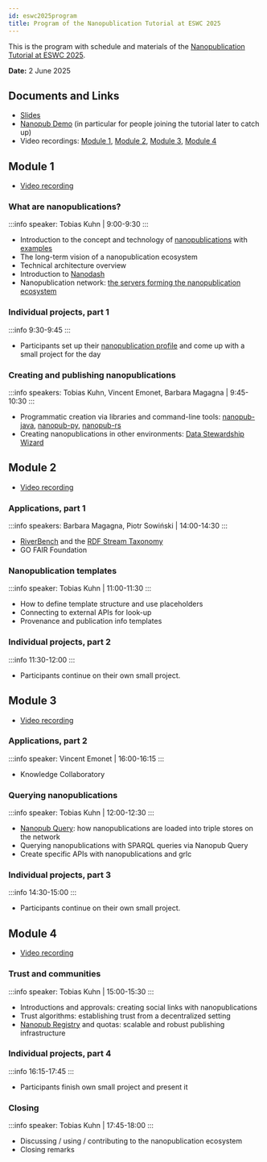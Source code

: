 ```yaml
---
id: eswc2025program
title: Program of the Nanopublication Tutorial at ESWC 2025
---
```


This is the program with schedule and materials of the [Nanopublication Tutorial at ESWC 2025](/docs/tutorials/eswc2025).

**Date:** 2 June 2025

## Documents and Links

- [Slides](https://docs.google.com/presentation/d/1sHo9jR3MbzwSthHbRny_TRv7cUmh0fNxcW2WLGjB1G0/edit?usp=sharing)
- [Nanopub Demo](https://knowledgepixels.com/nanopub-demo/) (in particular for people joining the tutorial later to catch up)
- Video recordings: [Module 1](https://youtu.be/4pGw-RqKKik), [Module 2](https://youtu.be/q5LRHdSlX3k), [Module 3](https://youtu.be/Qcb_GscPyC0), [Module 4](https://youtu.be/C59O7HR4wKM)

## Module 1

- [Video recording](https://youtu.be/4pGw-RqKKik)

### What are nanopublications?

:::info speaker: Tobias Kuhn | 9:00-9:30
:::

- Introduction to the concept and technology of [nanopublications](https://nanopub.net/) with [examples](https://nanopub.net/docs/examples)
- The long-term vision of a nanopublication ecosystem
- Technical architecture overview
- Introduction to [Nanodash](https://nanodash.knowledgepixels.com/)
- Nanopublication network: [the servers forming the nanopublication ecosystem](https://monitor.knowledgepixels.com/)

### Individual projects, part 1

:::info 9:30-9:45
:::

- Participants set up their [nanopublication profile](https://nanodash.knowledgepixels.com/profile) and come up with a small project for the day

### Creating and publishing nanopublications

:::info speakers: Tobias Kuhn, Vincent Emonet, Barbara Magagna | 9:45-10:30
:::

- Programmatic creation via libraries and command-line tools: [nanopub-java](https://github.com/Nanopublication/nanopub-java), [nanopub-py](https://github.com/Nanopublication/nanopub-py), [nanopub-rs](https://github.com/vemonet/nanopub-rs)
- Creating nanopublications in other environments: [Data Stewardship Wizard](https://ds-wizard.org/)


## Module 2

- [Video recording](https://youtu.be/q5LRHdSlX3k)

### Applications, part 1

:::info speakers: Barbara Magagna, Piotr Sowiński | 14:00-14:30
:::

- [RiverBench](https://w3id.org/riverbench/v/dev/documentation/reporting-results) and the [RDF Stream Taxonomy](https://rdf-stax.github.io/dev/nanopubs/)
- GO FAIR Foundation

### Nanopublication templates

:::info speaker: Tobias Kuhn | 11:00-11:30
:::

- How to define template structure and use placeholders
- Connecting to external APIs for look-up
- Provenance and publication info templates

### Individual projects, part 2

:::info 11:30-12:00
:::

- Participants continue on their own small project.

## Module 3

- [Video recording](https://youtu.be/Qcb_GscPyC0)

### Applications, part 2

:::info speaker: Vincent Emonet | 16:00-16:15
:::

- Knowledge Collaboratory

### Querying nanopublications

:::info speaker: Tobias Kuhn | 12:00-12:30
:::

- [Nanopub Query](https://github.com/knowledgepixels/nanopub-query): how nanopublications are loaded into triple stores on the network
- Querying nanopublications with SPARQL queries via Nanopub Query
- Create specific APIs with nanopublications and grlc

### Individual projects, part 3

:::info 14:30-15:00
:::

- Participants continue on their own small project.


## Module 4

- [Video recording](https://youtu.be/C59O7HR4wKM)

### Trust and communities

:::info speaker: Tobias Kuhn | 15:00-15:30
:::

- Introductions and approvals: creating social links with nanopublications
- Trust algorithms: establishing trust from a decentralized setting
- [Nanopub Registry](https://github.com/knowledgepixels/nanopub-registry) and quotas: scalable and robust publishing infrastructure

### Individual projects, part 4

:::info 16:15-17:45
:::

- Participants finish own small project and present it

### Closing

:::info speaker: Tobias Kuhn | 17:45-18:00
:::

- Discussing / using / contributing to the nanopublication ecosystem
- Closing remarks
